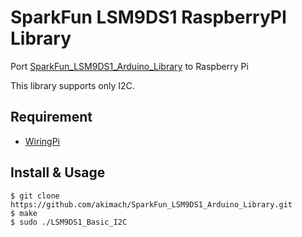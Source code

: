 SparkFun LSM9DS1 RaspberryPI Library
===

Port [SparkFun_LSM9DS1_Arduino_Library](https://github.com/sparkfun/SparkFun_LSM9DS1_Arduino_Library) to Raspberry Pi

This library supports only I2C.

## Requirement

* [WiringPi](http://wiringpi.com/)

## Install & Usage

```
$ git clone https://github.com/akimach/SparkFun_LSM9DS1_Arduino_Library.git
$ make
$ sudo ./LSM9DS1_Basic_I2C
```
